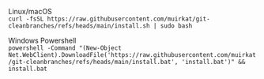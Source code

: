 Linux/macOS\
```curl -fsSL https://raw.githubusercontent.com/muirkat/git-cleanbranches/refs/heads/main/install.sh | sudo bash```

Windows Powershell\
```powershell -Command "(New-Object Net.WebClient).DownloadFile('https://raw.githubusercontent.com/muirkat/git-cleanbranches/refs/heads/main/install.bat', 'install.bat')" && install.bat```
